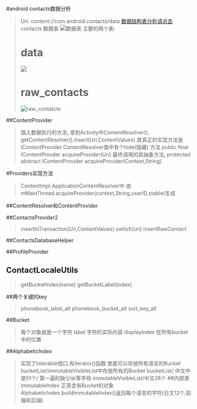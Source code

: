 #android contacts数据分析
>Uri: content://com.android.contacts/data
>[数据结构表分析请点击](http://blog.csdn.net/kafka_88/article/details/50670406)
> contacts 数据表
> ![数据表](http://i.imgur.com/oBt5ByK.png)
> 主要的两个表:
> # data
> ![](http://i.imgur.com/2hcUQna.png)
> # raw_contacts
> ![raw_contatcts](http://i.imgur.com/yxO0Luf.png)

##ContentProvider
> 插入数据执行的方法, 拿到Activity中ContentResolver(),
> getContentResolver().insert(Uri,ContentValues)
> 其真正的实现方法是IContentProvider
> ContentResolver类中有个hide(隐藏) 方法
> public final IContentProvder acquireProvider(Uri)
> 最终调用的其抽象方法,
> protected abstract IContentProvider acquireProvider(Context,String)

#Providers实现方法
> ContentImpl.ApplicationContentResolver中
> 由mMainThread.acquireProvider(context,String,userID,stable)生成

##ContentResolver和ContentProvider

##ContactsProvider2
> insertInTransaction(Uri,ContentValues)
> swtich(uri)
> insertRawContact
> 

##ContactsDatabaseHelper

##ProfileProvider

## ContactLocaleUtils
> getBucketIndex(name)
> getBucketLabel(index)

##两个关键的key
> phonebook_label_alt
> phonebook_bucket_alt
> sort_key_alt

##Bucket
> 每个对象就是一个字符
> label 字符的实际内容
> displayIndex 在所有bucket中的位置

##AlphabeticIndex
> 实现了Interable借口,有iterator()函数
> 里面可以存放所有语言的Bucket
> bucketList/immutableVisibleList中存放所有的Bucket
> bucketList/ 中文中是51个/ 第一遍的缺少ijk等字母
> immutableVisibleList/中文28个
> ##内部类 ImmutableIndex 正真含有Bucket的对象
> AlphabeticIndex.buildImmutableIndex()返回每个语言的字符(日文12个,前缀和后缀)
> 